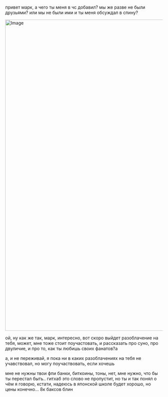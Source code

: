 привет марк, а чего ты меня в чс добавил? мы же разве не были друзьями? или мы не были ими и ты меня обсуждал в спину?

<img width="992" alt="Image" src="https://github.com/user-attachments/assets/84ccf98a-435b-4aac-abbd-59d709c7315f" />

ой, ну как же так, марк, интересно, вот скоро выйдет разоблачение на тебя, может, мне тоже стоит поучастовать, и рассказать про суно, про двуличие, и про то, как ты любишь своих фанатов?a

а, и не переживай, я пока ни в каких разоблачениях на тебя не учавствовал, но могу поучаствовать, если хочешь

мне не нужны твои фпи банки, биткоины, тоны, нет, мне нужно, что бы ты перестал быть.. гитхаб это слово не пропустит, но ты и так понял о чём я говорю, кстати, надеюсь в японской школе будет хорошо, но цены конечно... 8к баксов блин
